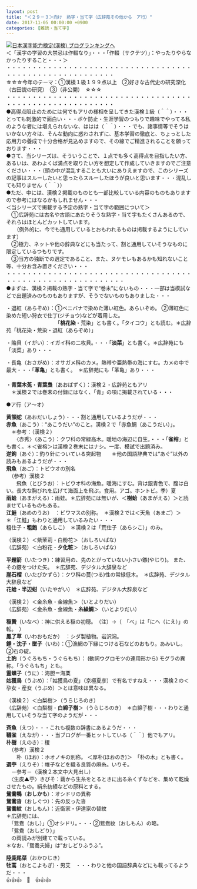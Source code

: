 ```yaml
---
layout: post
title: "＜２９－３＞向け　熟字・当て字（広辞苑その他から　ア行）"
date: 2017-11-05 00:00:00 +0900
categories: [難読・当て字]
---
```


[![](/syuusyuu9701/assets/images/＜２９－３＞向け-熟字・当て字（広辞苑その他から-ア行）-br_c_3028_1.gif)](http://blog.with2.net/link.php?1659096:3028 "日本漢字能力検定(漢検) ブログランキングへ")[日本漢字能力検定(漢検) ブログランキングへ](http://blog.with2.net/link.php?1659096:3028)  
＜「漢字の学習の大禁忌は作輟なり」・・・「作輟（サクテツ）」：やったりやらなかったりすること・・・＞  
・・・・・・・・・・・・・・・・・・・・・・・・・・・・・・・・・・・・・・・・・・・・・・・・・・・・・・・・・  
☆☆☆今年のテーマ：①漢検１級１９９点以上　②好きな古代史の研究深化（古田説の研究）　③（非公開）　☆☆☆　　  
・・・・・・・・・・・・・・・・・・・・・・・・・・・・・・・・・・・・・・・・・・・・・・・・・・・・・・・・・  
●高得点阻止のためには何でもアリの様相を呈してきた漢検１級（＾＾）・・・とっても刺激的で面白い・・・ボケ防止・生涯学習のつもりで趣味でやってる私のような者には堪えられないな、ははは（＾＾）・・・でも、諸事情等でそうはいかない方々は、そんな動向に惑わされずに、基本学習の徹底と、ちょっとした応用力の養成で十分合格が見込めますので、その線でご精進されることを願っております・・・  
●さて、当シリーズは、そういうことで、１点でも多く高得点を目指したい方、あるいは、あわよくば満点を取りたい方を想定して作成していきますのでご注意ください・・・（頭の中が混乱することも大いにありえますので、このシリーズの記事はスルーしたいと思ったらスルーしたほうが良いと思います・・・混乱しても知りません（＾＾））  
●ただ、中には、漢検２掲載のものとも一部比較している内容のものもありますので参考にはなるかもしれません・・・  
＜当シリーズで掲載する予定の熟字・当て字の範囲について＞  
　①広辞苑には古名や古語にあたりそうな熟字・当て字もたくさんあるので、それらはほとんどカットしています。  
　　（例外的に、今でも通用しているとおもわれるものは掲載するようにしています）  
　②極力、ネットや他の辞典などにも当たって、割と通用していそうなものに限定しているつもりです。  
　③当方の独断での選定であること、また、ヌケモレもあるかも知れないこと等、十分お含み置きください・・・  
・・・・・・・・・・・・・・・・・・・・・・・・・・・・・・・・・・・・・・・・・・・・・・・・・・・・・・・・・・・  
●まずは、漢検２掲載の熟字・当て字で“巻末”にないもの・・・一部は当模試などで出題済みのものもありますが、そうでないものもありました・・・  
  
・退紅（あらぞめ）：①ベニバナで染めた薄い紅色。あらいぞめ。 ②薄紅色に染めた短い狩衣で仕丁(ジチョウ)などが着用した。  
　　　　　　　　　　「**桃花染**・荒染」とも書く。「タイコウ」とも読む。＊広辞苑「桃花染・荒染・退紅（あらぞめ）」  
  
・貽貝（イがい）：イガイ科の二枚貝。・・・「**淡菜**」とも書く。＊広辞苑にも「淡菜」あり・・・  
  
・長亀（おさがめ）：オサガメ科のカメ。熱帯や亜熱帯の海にすむ。カメの中で最大・・・「**革亀**」とも書く。　＊広辞苑にも「革亀」あり・・・  
　  
・**青葉木菟**・**青葉梟**（あおばずく）：漢検２・広辞苑ともアリ　  
　＊漢検２では巻末の付録にはなく、「青」の項に掲載されている・・・  
  
●ア行（ア～オ）  
  
**黄頷蛇**（あおだいしょう）・・・割と通用しているようだが・・・  
**赤魚**（あこう）：“あこうだい”のこと。漢検２で「赤魚鯛（あこうだい）」。  
　＊参考：（漢検２）  
　　〈赤秀〉（あこう）：クワ科の常緑高木。暖地の海辺に自生。・・・「**雀榕**」とも書く。＊＜雀榕＞は漢検２巻末にはナシ。一度、模試で出題済み。  
**逆鉤**（あぐ）：釣り針についている突起物　　＊他の国語辞典では“あぐ”以外の読みもあるようだが・・・  
**飛魚**（あご）：トビウオの別名  
　（参考）漢検２  
　　飛魚（とびうお）：トビウオ科の海魚。暖海にすむ。背は銀青色で、腹は白い。長大な胸びれを広げて海面上を飛ぶ。食用。アゴ。ホントビ。季）夏  
**雨蛤**（あまがえる）：雨蛙。＊広辞苑には無いが、＜**樹蛤**（あまがえる）＞と読ませているものもある。  
**江鮭**（あめのうお）　：ビワマスの別称。　＊漢検２では＜天魚（あまご）＞　　＊「江鮭」もわりと通用しているみたい・・・  
粗仕子・**粗鉋**（あらしこ）　＊漢検２は「荒仕子（あらシこ）」のみ。  
  
（漢検２）＜紫茉莉・白粉花＞（おしろいばな）  
（広辞苑）＜白粉花・**夕化粧**＞（おしろいばな）  
  
**平題箭**（いたつき）：練習用の、先のとがっていない小さい鏃(やじり)。 また、その鏃をつけた矢。　＊広辞苑、デジタル大辞泉など  
**崖石榴**（いたびかずら）：クワ科の蔓(つる)性の常緑低木。　＊広辞苑、デジタル大辞泉など  
**花蛤・半辺蚶**（いたやがい）　＊広辞苑、デジタル大辞泉など  
  
（漢検２）＜金糸魚・金線魚＞（いとよりだい）  
（広辞苑）＜金糸魚・金線魚・**糸繰鯛**＞（いとよりだい）  
  
**稲贄**（いなべ）：神に供える稲の初穂。　（注）→（　「べ」は「にへ（にえ）」の転。　）  
**鳳了草**（いわおもだか）　：シダ製植物。岩沢潟。  
**錘・沈子・墜子**（いわ）：①漁網の下縁につける石などのおもり。あみいし。②石の碇。  
**土豹**（うぐろもち・うぐらもち）： (動詞ウグロモツの連用形から) モグラの異称。「うぐらもち」とも。  
**霊螺子**（うに）：海胆＝海栗  
**姑獲鳥**（うぶめ）：「姑獲鳥の夏」（京極夏彦）で有名ですねえ・・・漢検２の＜孕女・産女（うぶめ）＞とは意味は異なる。  
  
（漢検２）＜白梨樹＞（うらじろのき）  
（広辞苑）＜白梨樹・**白綿子樹**＞（うらじろのき）　＊白綿子樹・・・わりと通用していそうな当て字のようだが・・・  
  
**斉魚**（えつ）・・・これも複数の辞書にあるようだ・・・  
**韈雀**（えなが）・・・当ブログが一番ヒットしている（＾＾）他でもアリ。  
**朴樹**（えのき）：榎　　  
　（参考）漢検２  
　　朴（ほお）：ホオノキの別称。 ＜厚朴(ほおのき)＞　「朴の木」とも書く。  
**選苧**（えりそ）：帷子などを織る良質の麻糸。いりそ。  
　－参考－（漢検２本文中大見出し）  
　〈生皮▲苧〉きびそ：繭から生糸をとるときに出る糸くずなどを、集めて乾燥させたもの。絹糸紡績などの原料とする。  
**鴛鴦鴨**（**おしかも**）：オシドリの異称  
**鴛鴦沓**（おしぐつ）：先の反った沓  
**鴛鴦紋**（おしもん）：近衛家・伊達家の替紋  
＊広辞苑には、  
　「鴛鴦（おし）」①オシドリ。・・・②鴛鴦紋（おしもん）の略。  
　「鴛鴦（おしどり）」  
　の両読みが別建てで載っている。　  
＊なお、「鴛鴦夫婦」は“おしどりふうふ”。  
  
**陸鹿尾菜**（おかひじき）  
**牡蒿**（おとこよもぎ）・男艾　・・・わりと他の国語辞典などにも載ってるようだ・・・  
👍👍👍　🐔　👍👍👍